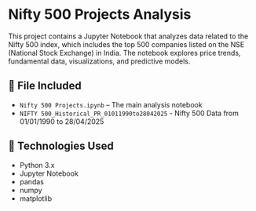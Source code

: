 # Nifty 500 Projects Analysis

This project contains a Jupyter Notebook that analyzes data related to the Nifty 500 index, which includes the top 500 companies listed on the NSE (National Stock Exchange) in India. The notebook explores price trends, fundamental data, visualizations, and predictive models.

## 📁 File Included

- `Nifty 500 Projects.ipynb` – The main analysis notebook
- `NIFTY 500_Historical_PR_01011990to28042025` - Nifty 500 Data from 01/01/1990 to 28/04/2025

## 🧰 Technologies Used

- Python 3.x
- Jupyter Notebook
- pandas
- numpy
- matplotlib
  
